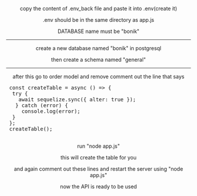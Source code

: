 <p align="center">copy the content of .env_back file and paste it into .env(create it)</p>
<p align="center">.env should be in the same directory as app.js</p>
<p align="center">DATABASE name must be "bonik"</p>
<hr>
<p align="center">create a new database named "bonik" in postgresql</p>
<p align="center">then create a schema named "general"</p>
<hr>
<p align="center">after this go to order model and remove comment out the line that says</p>

<pre>
 const createTable = async () => {
  try {
    await sequelize.sync({ alter: true });
   } catch (error) {
     console.log(error);
  }
 };
 createTable();
 </pre>

<p align="center">run "node app.js"</p>
<p align="center">this will create the table for you</p>
<p align="center">and again comment out these lines and restart the server using "node app.js"</p>
<p align="center">now the API is ready to be used</p>
